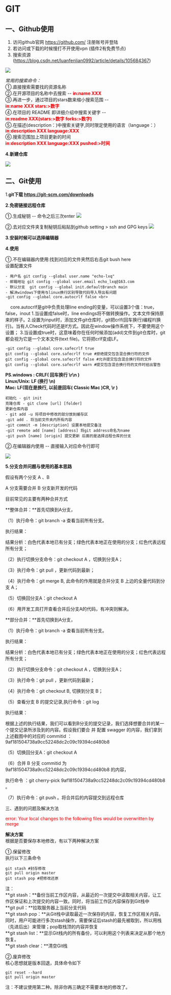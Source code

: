 # GIT #
## 一、Github使用 ##

1. 访问github官网 https://github.com/ 注册账号并登陆
1. 若访问或下载的时候慢打不开使用vpn (插件2有免费节点)
1. 搜索资源(https://blog.csdn.net/luanfenlian0992/article/details/105684367)

![](../../assets/images/git_step_01.png)

*常用的搜索命令：*<br>
①.直接搜索需要找的资源名称<br>
②.在开源项目的名称中去搜索 -- <a style="color:red">**in:name XXX**</a><br>
③.再进一步，通过项目的stars数来缩小搜索范围 -- <br>
<a style="color:red">**in:name XXX stars:>数字** </a> <br>
④.在项目的 README 即详细介绍中搜索关键字 --<br>
<a style="color:red">**in:readme XXX(stars:>数字 forks:>数字)**</a><br>
⑤.在描述(description：)中搜索关键字,同时限定使用的语言（language：）<br>
<a style="color:red">**in:description XXX language:XXX<br>** </a>
⑥.搜索范围加上项目更新的时间<br>
<a style="color:red">**in:description XXX language:XXX pushed:>时间**</a>

**4.新建仓库**

![](../../assets/images/git_step_02.png)

## 二、Git使用 ##
1.**git下载 https://git-scm.com/downloads**

**2.免密链接远程仓库**

①.生成秘钥  -- 命令之后三次enter
![](../../assets/images/git_step_03.png)

②.去对应文件夹复制秘钥后粘贴到github  setting > ssh and GPG keys
![](../../assets/images/git_step_04.png)

**3.安装时候可以选择编辑器**

**4.使用**

①.不在编辑器内使用:找到对应的文件夹然后右击git bush here<br>
设置配置文件  <br>

    - 用户名 git config --global user.name "echo-lxq"
    - 邮箱地址 git config --global user.email echo_lxq@163.com
    - 默认分支  git config --global init.defaultBranch main
    - 解决windows下使用与linux换行区别导致代码导入导出有问题
    -git config --global core.autocrlf false <br>
&nbsp;&nbsp;&nbsp;&nbsp;core.autocrlf是git中负责处理line ending的变量，可以设置3个值：true，false，inout  1.当设置成false时，line endings将不做转换操作。文本文件保持原来的样子。2.设置为input时，添加文件git仓库时，git把crlf(回车换行)编程lf(换行)。当有人Check代码时还是lf方式。因此在window操作系统下，不要使用这个设置； 3.当设置成true时，这意味着你在任何时候添加(add)文件到git仓库时，git都会视为它是一个文本文件(text file)。它将把crlf变成LF。

    -git config --global core.safecrlf true 
    git config --global core.safecrlf true #拒绝提交包含混合换行符的文件
    git config --global core.safecrlf false #允许提交包含混合换行符的文件
    git config --global core.safecrlf warn #提交包含混合换行符的文件时给出警告
**PS.windows : CRLF( 回车换行 \r\n ) <br>
	 Linux/Unix: LF (换行 \n) <br>
	 Mac: LF(现在是换行, 以前是回车( Classic Mac )CR, \r )<br>**

    初始化 - git init
    克隆仓库 - git clone [url] [folder]
    更新仓库内容 
    - git add -u 将项目中修改的部分放到缓存区  
    -git add . 将当前文件夹内所有内容
    -git commit -m [description] 设置本地提交备注
    -git remote add [name] [address] 将git address命名为name
    -git push [name] [origin] 提交更新 后面的是选择远程仓库的分支
     
②.在编辑器内使用 -- 直接输入对应命令行即可

![](../../assets/images/git_step_05.png)

**5.分支合并问题与使用的基本思路**

假设有两个分支 A 、B

A 分支需要合并 B 分支新开发的代码

目前常见的主要有两种合并方式

**整体合并：**首先切换到A分支，

（1）执行命令：git branch -a 查看当前所有分支。

执行结果：

结果分析：白色代表本地已有分支；绿色代表本地正在使用的分支；红色代表远程所有分支；

（2）执行切换分支命令：git checkout A ，切换到分支A；

（3）执行命令：git pull ，更新代码到最新；

（4）执行命令：git merge B, 此命令的作用就是合并分支 B 上边的全量代码到分支 A；

（5）切换回分支A：git checkout A

（6）用开发工具打开查看合并后分支A的代码，有冲突则解决。

**部分合并：**首先切换到A分支，

（1）执行命令：git branch -a 查看当前所有分支。

执行结果：

结果分析：白色代表本地已有分支；绿色代表本地正在使用的分支；红色代表远程所有分支；

（2）执行切换分支命令：git checkout A ，切换到分支A；

（3）执行命令：git pull ，更新代码到最新；

（4）执行命令：git checkout B, 切换到分支 B；

（5）查看分支 B 的提交记录,执行命令：git log 

   执行结果：

  根据上述的执行结果，我们可以看到B分支的提交记录，我们选择想要合并的某一个提交记录所涉及到的内容。假设我们要合      并 配置 swagger 的内容，我们拿到上述截图中的对应的 commitid ：9af181504738a9cc52248dc2c09c19394cd480b8

（5）切换回分支A：git checkout A

（6）合并 B 分支 commitid 为 9af181504738a9cc52248dc2c09c19394cd480b8 的内容，

  执行命令 ：git cherry-pick 9af181504738a9cc52248dc2c09c19394cd480b8 。

（7）执行命令：git push 。将合并后的内容提交到远程仓库

三、遇到的问题及解决方法

<a style="color:red;">error: Your local changes to the following files would be overwritten by merge</a>

**解决方案<br>**
根据是否要保存本地修改，有以下两种解决方案

①.保留修改<br>
执行以下三条命令

	git stash #封存修改
	git pull origin master 
	git stash pop #把修改还原
注：<br>
**git stash：**备份当前工作区内容，从最近的一次提交中读取相关内容，让工作区保证和上次提交的内容一致。同时，将当前工作区内容保存到Git栈中<br>
**git pull：**拉取服务器上当前分支代码<br>
**git stash pop：**从Git栈中读取最近一次保存的内容，恢复工作区相关内容。同时，用户可能进行多次stash操作，需要保证后stash的最先被取到，所以用栈（先进后出）来管理；pop取栈顶的内容并恢复<br>
**git stash list：**显示Git栈内的所有备份，可以利用这个列表来决定从那个地方恢复。<br>
**git stash clear：**清空Git栈<br>

②.废弃修改<br>
核心思想就是版本回退，具体命令如下

    git reset --hard 
    git pull origin master
注：不建议使用第二种。除非你再三确定不需要本地的修改了。